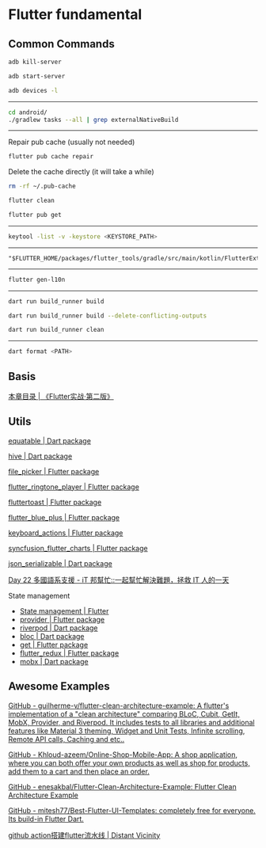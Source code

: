 # Flutter fundamental

## Common Commands

```bash
adb kill-server
```

```bash
adb start-server
```

```bash
adb devices -l
```

---

```bash
cd android/
./gradlew tasks --all | grep externalNativeBuild
```

---

Repair pub cache (usually not needed)
```bash
flutter pub cache repair
```

Delete the cache directly (it will take a while)
```bash
rm -rf ~/.pub-cache
```

```bash
flutter clean
```

```bash
flutter pub get
```

---


```bash
keytool -list -v -keystore <KEYSTORE_PATH>
```

---

```
"$FLUTTER_HOME/packages/flutter_tools/gradle/src/main/kotlin/FlutterExtension.kt"
```

---

```bash
flutter gen-l10n
```

---

```bash
dart run build_runner build
```

```bash
dart run build_runner build --delete-conflicting-outputs
```

```bash
dart run build_runner clean
```

---

```dart
dart format <PATH>
```

## Basis

[本章目录 | 《Flutter实战·第二版》](https://book.flutterchina.club/chapter1/)

## Utils

[equatable | Dart package](https://pub.dev/packages/equatable)

[hive | Dart package](https://pub.dev/packages/hive)

[file\_picker | Flutter package](https://pub.dev/packages/file_picker)

[flutter\_ringtone\_player | Flutter package](https://pub.dev/packages/flutter_ringtone_player)

[fluttertoast | Flutter package](https://pub.dev/packages/fluttertoast)

[flutter\_blue\_plus | Flutter package](https://pub.dev/packages/flutter_blue_plus)

[keyboard\_actions | Flutter package](https://pub.dev/packages/keyboard_actions)

[syncfusion\_flutter\_charts | Flutter package](https://pub.dev/packages/syncfusion_flutter_charts)

[json\_serializable | Dart package](https://pub.dev/packages/json_serializable)

[Day 22 多國語系支援 - iT 邦幫忙::一起幫忙解決難題，拯救 IT 人的一天](https://ithelp.ithome.com.tw/articles/10345741)

State management
- [State management | Flutter](https://docs.flutter.dev/get-started/fundamentals/state-management)
- [provider | Flutter package](https://pub.dev/packages/provider)
- [riverpod | Dart package](https://pub.dev/packages/riverpod)
- [bloc | Dart package](https://pub.dev/packages/bloc)
- [get | Flutter package](https://pub.dev/packages/get)
- [flutter\_redux | Flutter package](https://pub.dev/packages/flutter_redux)
- [mobx | Dart package](https://pub.dev/packages/mobx)

## Awesome Examples

[GitHub - guilherme-v/flutter-clean-architecture-example: A flutter's implementation of a "clean architecture" comparing BLoC, Cubit, GetIt, MobX, Provider, and Riverpod. It includes tests to all libraries and additional features like Material 3 theming, Widget and Unit Tests, Infinite scrolling, Remote API calls, Caching and etc..](https://github.com/guilherme-v/flutter-clean-architecture-example)

[GitHub - Khloud-azeem/Online-Shop-Mobile-App: A shop application, where you can both offer your own products as well as shop for products, add them to a cart and then place an order.](https://github.com/Khloud-azeem/Online-Shop-Mobile-App)

[GitHub - enesakbal/Flutter-Clean-Architecture-Example: Flutter Clean Architecture Example](https://github.com/enesakbal/Flutter-Clean-Architecture-Example)

[GitHub - mitesh77/Best-Flutter-UI-Templates: completely free for everyone. Its build-in Flutter Dart.](https://github.com/mitesh77/Best-Flutter-UI-Templates)

[github action搭建flutter流水线 | Distant Vicinity](https://kzs.moe/blog/015-flutter-github-workflow)
